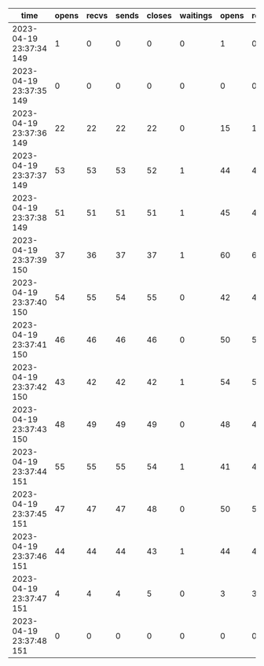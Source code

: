 |time|opens|recvs|sends|closes|waitings|opens|recvs|sends|closes|waitings|
|-|-|-|-|-|-|-|-|-|-|-|
2023-04-19 23:37:34 149|1|0|0|0|0|1|0|0|0|0|
2023-04-19 23:37:35 149|0|0|0|0|0|0|0|0|0|0|
2023-04-19 23:37:36 149|22|22|22|22|0|15|15|15|14|1|
2023-04-19 23:37:37 149|53|53|53|52|1|44|44|44|45|0|
2023-04-19 23:37:38 149|51|51|51|51|1|45|45|45|45|0|
2023-04-19 23:37:39 150|37|36|37|37|1|60|60|60|60|0|
2023-04-19 23:37:40 150|54|55|54|55|0|42|42|42|41|1|
2023-04-19 23:37:41 150|46|46|46|46|0|50|50|50|50|1|
2023-04-19 23:37:42 150|43|42|42|42|1|54|54|54|55|0|
2023-04-19 23:37:43 150|48|49|49|49|0|48|48|48|47|1|
2023-04-19 23:37:44 151|55|55|55|54|1|41|41|41|42|0|
2023-04-19 23:37:45 151|47|47|47|48|0|50|50|50|49|1|
2023-04-19 23:37:46 151|44|44|44|43|1|44|44|44|45|0|
2023-04-19 23:37:47 151|4|4|4|5|0|3|3|3|3|0|
2023-04-19 23:37:48 151|0|0|0|0|0|0|0|0|0|0|
